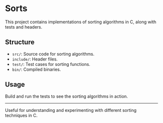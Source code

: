 # Sorts

This project contains implementations of sorting algorithms in C, along with tests and headers.

## Structure
- `src/`: Source code for sorting algorithms.
- `include/`: Header files.
- `test/`: Test cases for sorting functions.
- `bin/`: Compiled binaries.

## Usage
Build and run the tests to see the sorting algorithms in action.

---
Useful for understanding and experimenting with different sorting techniques in C.
